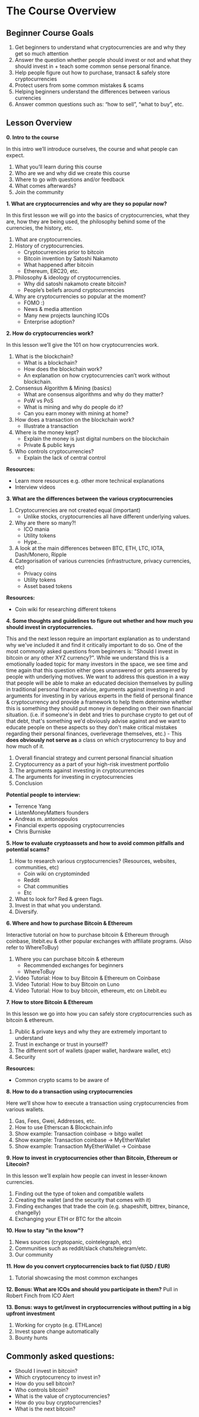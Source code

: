 # The Course Overview

## Beginner Course Goals
1. Get beginners to understand what cryptocurrencies are and why they get so much attention
2. Answer the question whether people should invest or not and what they should invest in + teach some common sense personal finance.
3. Help people figure out how to purchase, transact & safely store cryptocurrencies
4. Protect users from some common mistakes & scams
5. Helping beginners understand the differences between various currencies
6. Answer common questions such as: “how to sell”, “what to buy”, etc.


## Lesson Overview

**0. Intro to the course**

In this intro we’ll introduce ourselves, the course and what people can expect.

1. What you’ll learn during this course
2. Who are we and why did we create this course
3. Where to go with questions and/or feedback
4. What comes afterwards?
5. Join the community

**1. What are cryptocurrencies and why are they so popular now?**

In this first lesson we will go into the basics of cryptocurrencies, what they are, how they are being used, the philosophy behind some of the currencies, the history, etc.

1. What are cryptocurrencies.
2. History of cryptocurrencies.
   - Cryptocurrencies prior to bitcoin
   - Bitcoin invention by Satoshi Nakamoto
   - What happened after bitcoin
   - Ethereum, ERC20, etc.
3. Philosophy & ideology of cryptocurrencies.
   - Why did satoshi nakamoto create bitcoin?
   - People’s beliefs around cryptocurrencies
4. Why are cryptocurrencies so popular at the moment?
   - FOMO :)
   - News & media attention
   - Many new projects launching ICOs
   - Enterprise adoption?

**2. How do cryptocurrencies work?**

In this lesson we’ll give the 101 on how cryptocurrencies work.

1. What is the blockchain? 
   - What is a blockchain?
   - How does the blockchain work?
   - An explanation on how cryptocurrencies can’t work without blockchain.
2. Consensus Algorithm & Mining (basics)
   - What are consensus algorithms and why do they matter?
   - PoW vs PoS
   - What is mining and why do people do it?
   - Can you earn money with mining at home?
3. How does a transaction on the blockchain work?
   - Illustrate a transaction
4. Where is the money kept?
   - Explain the money is just digital numbers on the blockchain
   - Private & public keys
5. Who controls cryptocurrencies?
   - Explain the lack of central control

**Resources:**

- Learn more resources e.g. other more technical explanations
- Interview videos

**3. What are the differences between the various cryptocurrencies**

1. Cryptocurrencies are not created equal (important)
   - Unlike stocks, cryptocurrencies all have different underlying values.
2. Why are there so many?! 
   - ICO mania
   - Utility tokens
   - Hype...
3. A look at the main differences between BTC, ETH, LTC, IOTA, Dash/Monero, Ripple
4. Categorisation of various currencies (infrastructure, privacy currencies, etc)
   - Privacy coins
   - Utility tokens
   - Asset based tokens

**Resources:**
- Coin wiki for researching different tokens

**4. Some thoughts and guidelines to figure out whether and how much you should invest in cryptocurrencies.**

This and the next lesson require an important explanation as to understand why we've included it and find it critically important to do so. One of the most commonly asked questions from beginners is: "Should I invest in bitcoin or any other XYZ currency?". While we understand this is a emotionally loaded topic for many investors in the space, we see time and time again that this question either goes unanswered or gets answered by people with underlying motives. We want to address this question in a way that people will be able to make an educated decision themselves by pulling in traditional personal finance advise, arguments against investing in and arguments for investing in by various experts in the field of personal finance & cryptocurrency and provide a framework to help them determine whether this is something they should put money in depending on their own financial situation. (i.e. if someone's in debt and tries to purchase crypto to get out of that debt, that's something we'd obviously advise against and we want to educate people on these aspects so they don't make critical mistakes regarding their personal finances, overleverage themselves, etc.) - This **does obviously not serve as** a class on which cryptocurrency to buy and how much of it. 

1. Overall financial strategy and current personal financial situation
2. Cryptocurrency as a part of your high-risk investment portfolio
3. The arguments against investing in cryptocurrencies
4. The arguments for investing in cryptocurrencies
5. Conclusion

**Potential people to interview:**
- Terrence Yang
- ListenMoneyMatters founders
- Andreas m. antonopoulos
- Financial experts opposing cryptocurrencies
- Chris Burniske

**5. How to evaluate cryptoassets and how to avoid common pitfalls and potential scams?**
1. How to research various cryptocurrencies? (Resources, websites, communities, etc)
   - Coin wiki on cryptominded
   - Reddit
   - Chat communities
   - Etc
2. What to look for? Red & green flags.
3. Invest in that what you understand.
4. Diversify.

**6. Where and how to purchase Bitcoin & Ethereum**

Interactive tutorial on how to purchase bitcoin & Ethereum through coinbase, litebit.eu & other popular exchanges with affiliate programs. (Also refer to WhereToBuy)

1. Where you can purchase bitcoin & ethereum
   - Recommended exchanges for beginners
   - WhereToBuy
2. Video Tutorial: How to buy Bitcoin & Ethereum on Coinbase
3. Video Tutorial: How to buy Bitcoin on Luno
4. Video Tutorial: How to buy bitcoin, ethereum, etc on Litebit.eu

**7. How to store Bitcoin & Ethereum**

In this lesson we go into how you can safely store cryptocurrencies such as bitcoin & ethereum.

1. Public & private keys and why they are extremely important to understand
2. Trust in exchange or trust in yourself?
3. The different sort of wallets (paper wallet, hardware wallet, etc)
4. Security

**Resources:**
- Common crypto scams to be aware of

**8. How to do a transaction using cryptocurrencies**

Here we’ll show how to execute a transaction using cryptocurrencies from various wallets.

1. Gas, Fees, Gwei, Addresses, etc.
2. How to use Etherscan & Blockchain.info
3. Show example: Transaction coinbase → bitgo wallet
4. Show example: Transaction coinbase → MyEtherWallet
5. Show example: Transaction MyEtherWallet → Coinbase

**9. How to invest in cryptocurrencies other than Bitcoin, Ethereum or Litecoin?**

In this lesson we’ll explain how people can invest in lesser-known currencies.

1. Finding out the type of token and compatible wallets
2. Creating the wallet (and the security that comes with it)
3. Finding exchanges that trade the coin (e.g. shapeshift, bittrex, binance, changelly)
4. Exchanging your ETH or BTC for the altcoin

**10. How to stay "in the know"?**
1. News sources (cryptopanic, cointelegraph, etc)
2. Communities such as reddit/slack chats/telegram/etc.
3. Our community

**11. How do you convert cryptocurrencies back to fiat (USD / EUR)**

1. Tutorial showcasing the most common exchanges

**12. Bonus: What are ICOs and should you participate in them?**
Pull in Robert Finch from ICO Alert

**13. Bonus: ways to get/invest in cryptocurrencies without putting in a big upfront investment**
1. Working for crypto (e.g. ETHLance)
2. Invest spare change automatically
3. Bounty hunts


## Commonly asked questions:
- Should I invest in bitcoin?
- Which cryptocurrency to invest in?
- How do you sell bitcoin?
- Who controls bitcoin?
- What is the value of cryptocurrencies?
- How do you buy cryptocurrencies?
- What is the next bitcoin?
